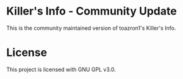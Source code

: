 # Killer's Info - Community Update
This is the community maintained version of toazron1's Killer's Info.

# License
This project is licensed with GNU GPL v3.0.
